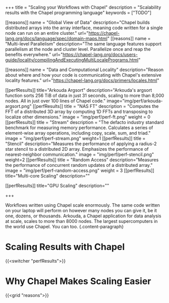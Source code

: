 +++
title = "Scaling your Workflows with Chapel"
description = "Scalability results with the Chapel programming language"
keywords = ["TODO"]

[[reasons]]
  name = "Global View of Data"
  description="Chapel builds distributed arrays into the array interface, meaning code written for a single node can run on an entire cluster."
  url="https://chapel-lang.org/docs/language/spec/domain-maps.html"
[[reasons]]
  name = "Multi-level Parallelism"
  description="The same language features support parallelism at the node and cluster level. Parallelize once and reap the benefits everywhere."
  url="https://chapel-lang.org/docs/users-guide/locality/compilingAndExecutingMultiLocalePrograms.html"
  
[[reasons]]
  name = "Data and Computational Locality"
  description="Reason about where and how your code is communicating with Chapel's extensive locality features."
  url="https://chapel-lang.org/docs/primers/locales.html"

[[perfResults]]
  title="Arkouda Argsort"
  description="Arkouda's argsort function sorts 256 TiB of data in just 31 seconds, scaling to more than 8,000 nodes. All in just over 100 lines of Chapel code."
  image="img/perf/arkouda-argsort.png"
[[perfResults]]
  title = "NAS FT"
  description = "Computes the FFT of a distributed 3D array by computing 1D FFTs and transposing to localize other dimensions."
  image = "img/perf/perf-ft.png"
  weight = 0
[[perfResults]]
  title = "Stream"
  description = "The defacto industry standard benchmark for measuring memory performance. Calculates a series of element-wise array operations, including copy, scale, sum, and triad."
  image = "img/perf/perf-stream.png"
  weight=1
[[perfResults]]
  title = "Stencil"
  description="Measures the performance of applying a radius-2 star stencil to a distributed 2D array. Emphasizes the performance of nearest-neighbor communication."
  image = "img/perf/perf-stencil.png"
  weight=2
[[perfResults]]
  title = "Random Access"
  description="Measures the performance of concurrent random updates of a distributed array."
  image = "img/perf/perf-random-access.png"
  weight = 3
[[perfResults]]
  title="Multi-core Scaling"
  description=""

[[perfResults]]
  title="GPU Scaling"
  description=""
  

+++

Workflows written using Chapel scale enormously. The same code written on your laptop will perform on however many nodes you can give it, be it one, dozens, or thousands. Arkouda, a Chapel application for data analysis at scale, scales to more than 8000 nodes. The largest supercomputers in the world use Chapel. You can too. 
{.content-paragraph}

# Scaling Results with Chapel

{{<switcher "perfResults">}}

# Why Chapel Makes Scaling Easier

{{<grid "reasons">}}
